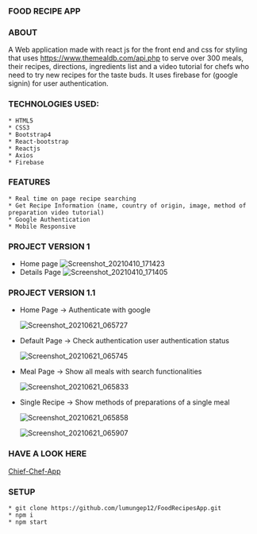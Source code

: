 ### FOOD RECIPE APP

### ABOUT

A Web application made with react js for the front end and css for styling that
uses https://www.themealdb.com/api.php to serve over 300 meals, their recipes,
directions, ingredients list and a video tutorial for chefs who need to try new
recipes for the taste buds. It uses firebase for (google signin) for user
authentication.

### TECHNOLOGIES USED:

    * HTML5
    * CSS3
    * Bootstrap4
    * React-bootstrap
    * Reactjs
    * Axios
    * Firebase

### FEATURES

    * Real time on page recipe searching
    * Get Recipe Information (name, country of origin, image, method of preparation video tutorial)
    * Google Authentication
    * Mobile Responsive

### PROJECT VERSION 1

-   Home page
    ![Screenshot_20210410_171423](https://user-images.githubusercontent.com/58906058/114272672-9b3ed680-9a06-11eb-82ab-2b64ff1223bf.png)
-   Details Page
    ![Screenshot_20210410_171405](https://user-images.githubusercontent.com/58906058/114272674-a0038a80-9a06-11eb-9322-1d49630aee9b.png)

### PROJECT VERSION 1.1

-   Home Page -> Authenticate with google

    ![Screenshot_20210621_065727](https://user-images.githubusercontent.com/58906058/122705574-8fad2e80-d245-11eb-9e85-58c7eec5b269.png)

-   Default Page -> Check authentication user authentication status

    ![Screenshot_20210621_065745](https://user-images.githubusercontent.com/58906058/122705805-f4688900-d245-11eb-9749-5c26f72e3a0a.png)

-   Meal Page -> Show all meals with search functionalities

    ![Screenshot_20210621_065833](https://user-images.githubusercontent.com/58906058/122705843-064a2c00-d246-11eb-9854-03ea3e61bcab.png)

-   Single Recipe -> Show methods of preparations of a single meal

    ![Screenshot_20210621_065858](https://user-images.githubusercontent.com/58906058/122705921-2ed22600-d246-11eb-9d1d-c01311190706.png)

    ![Screenshot_20210621_065907](https://user-images.githubusercontent.com/58906058/122705927-309be980-d246-11eb-941a-2b28153719a4.png)

### HAVE A LOOK HERE
[Chief-Chef-App](https://lumunge.github.io/Chief-Chef/)

### SETUP

    * git clone https://github.com/lumungep12/FoodRecipesApp.git
    * npm i
    * npm start
